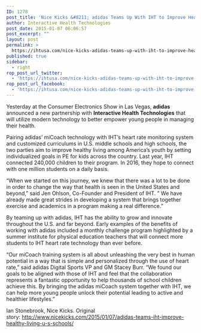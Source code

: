 ```yaml
---
ID: 1278
post_title: 'Nice Kicks &#8211; adidas Teams Up With IHT to Improve Healthy Living In U.S. Schools'
author: Interactive Health Technologies
post_date: 2015-01-07 06:06:57
post_excerpt: ""
layout: post
permalink: >
  https://ihtusa.com/nice-kicks-adidas-teams-up-with-iht-to-improve-healthy-living-in-u-s-schools/
published: true
sidebar:
  - right
rop_post_url_twitter:
  - 'https://ihtusa.com/nice-kicks-adidas-teams-up-with-iht-to-improve-healthy-living-in-u-s-schools/?utm_source=ReviveOldPost&utm_medium=social&utm_campaign=ReviveOldPost'
rop_post_url_facebook:
  - 'https://ihtusa.com/nice-kicks-adidas-teams-up-with-iht-to-improve-healthy-living-in-u-s-schools/?utm_source=ReviveOldPost&utm_medium=social&utm_campaign=ReviveOldPost'
---
```

Yesterday at the Consumer Electronics Show in Las Vegas, <strong>adidas</strong> announced a new partnership with <strong>Interactive Health Technologies</strong> that will utilize modern technology to better empower young people in managing their health.

Pairing adidas’ miCoach technology with IHT’s heart rate monitoring system and customized curriculums in U.S. middle schools and high schools, the two parties aim to improve healthy living among America’s youth by setting individualized goals in PE for kids across the country. Last year, IHT connected 240,000 children to their program. In 2016, they hope to connect with one million students on a daily basis.

<!--more-->

“When we started on this journey, we knew that there was a lot to be done in order to change the way that health is seen in the United States and beyond,” said Jen Ohlson, Co-Founder and President of IHT. ” We have already made great strides in developing a system that brings together exercise and academics in a program making a real difference.”

By teaming up with adidas, IHT has the ability to grow and innovate throughout the U.S. and far beyond. Early examples of the benefits of working with adidas included a monthly challenge program highlighted by a summer institute for physical education teachers that will connect more students to IHT heart rate technology than ever before.

“Our miCoach training system is all about unleashing the very best in human potential in a way that is simple and personalized through the use of heart rate,” said adidas Digital Sports VP and GM Stacey Burr. “We found our goals to be aligned with those of IHT and feel that the collaboration represents a fantastic opportunity to help thousands of school children achieve this. By bringing the adidas miCoach system together with IHT, we can help more young people unlock their potential leading to active and healthier lifestyles.”

Ian Stonebrook, Nice Kicks. Original story: http://www.nicekicks.com/2015/01/07/adidas-teams-iht-improve-healthy-living-u-s-schools/